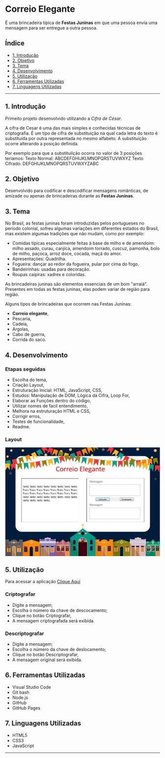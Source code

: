 # Correio Elegante 
É uma brincadeira típica de **Festas Juninas** em que uma pessoa envia uma mensagem para ser entregue a outra pessoa.

## Índice

* [1. Introdução](#1-Introdução)
* [2. Objetivo](#2-Objetivo)
* [3. Tema](#3-Tema)
* [4. Desenvolvimento](#4-Desenvolvimento)
* [5. Utilização](#5-Utilização)
* [6. Ferramentas Utilizadas](#6-Ferramentas-Utilizadas)
* [7. Linguagens Utilizadas](#7-Linguagens-Utilizadas)

***

## 1. Introdução

Primeito projeto desenvolvido utilizando a *Cifra de César*.

A cifra de Cesar é uma das mais simples e conhecidas técnicas de criptografia. 
É um tipo de cifra de substituição na qual cada letra do texto é substituída por outra representada no mesmo alfabeto. 
A substituição ocorre alterando a posição definida.

Por exemplo para que a substituilção ocorra no valor de 3 posições teriamos:
Texto Normal: ABCDEFGHIJKLMNOPQRSTUVWXYZ
Texto Cifrado: DEFGHIJKLMNOPQRSTUVWXYZABC

## 2. Objetivo

Desenvolvido para codificar e descodificar mensagens românticas, de amizade ou apenas de brincadeiras durante as **Festas Juninas**.

## 3. Tema

No Brasil, as festas juninas foram introduzidas pelos portugueses no período colonial, sofreu algumas variações em diferentes estados do Brasil, mas existem algumas tradições que não mudam, como por exemplo:

* Comidas típicas especialmente feitas à base de milho e de amendoim: milho assado, curau, canjica, amendoim torrado, cuscuz, pamonha, bolo de milho, paçoca, arroz doce, cocada, maçã do amor.
* Apresentações: Quadrilha.
* Fogueira: dançar ao redor da fogueira, pular por cima do fogo.
* Bandeirinhas: usadas para decoração.
* Roupas caipiras: xadrex e coloridas.

As brincadeiras juninas são elementos essenciais de um bom "arraiá". 
Presentes em todas as festas juninas, elas podem variar de região para região.

Alguns tipos de brincadeiras que ocorrem nas Festas Juninas:

* **Correio elegante**,
* Pescaria,
* Cadeia,
* Argolas,
* Cabo de guerra,
* Corrida do saco.

## 4. Desenvolvimento

### Etapas seguidas

* Escolha do tema,
* Criação Layout,
* Estruturação Inicial: HTML, JavaScript, CSS,
* Estudos: Manipulação de DOM, Lógica da Cifra, Loop For,
* Elaborar as Funções dentro do código,
* Utilizar nomes de facil entendimento,
* Melhora na estruturação HTML e CSS,
* Corrigir erros,
* Testes de funcionalidade,
* Readme.

### Layout

![Layout](src/imagens/layout.jpg)

## 5. Utilização

Para acessar a aplicação [Clique Aqui](https://gabrielasilva1991.github.io/SAP005-cipher/)

### Criptografar

* Digite a mensagem;
* Escolha o número da chave de descocamento;
* Clique no botão Criptografar,
* A mensagem criptografada será exibida.

### Descriptografar

* Digite a mensagem;
* Escolha o número da chave de deslocamento;
* Clique no botão Descriptografar,
* A mensagem original será exibida.

## 6. Ferramentas Utilizadas

* Visual Studio Code
* Git bash
* Node.js 
* GitHub
* GitHub Pages

## 7. Linguagens Utilizadas

* HTML5
* CSS3
* JavaScript

***